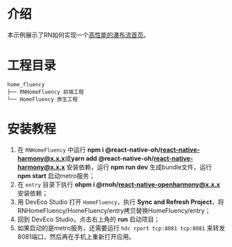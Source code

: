 
# 介绍

本示例展示了RN如何实现一个[高性能的瀑布流首页](https://developer.huawei.com/consumer/cn/forum/topic/0202160237461682658)。

# 工程目录
```
home_fluency
├── RNHomeFluency 前端工程
└── HomeFluency 原生工程
```

# 安装教程
1. 在 `RNHomeFluency` 中运行 **npm i @react-native-oh/react-native-harmony@x.x.x**或**yarn add @react-native-oh/react-native-harmony@x.x.x** 安装依赖，运行 **npm run dev** 生成bundle文件，运行 **npm start** 启动metro服务；
2. 在 `entry` 目录下执行 **ohpm i @rnoh/react-native-openharmony@x.x.x** 安装依赖；
3. 用 DevEco Studio 打开 `HomeFluency`，执行 **Sync and Refresh Project**，将RNHomeFluency/HomeFluency/entry拷贝替换HomeFluency/entry；
4. 回到 DevEco Studio，点击右上角的 **run** 启动项目；
5. 如果启动的是metro服务，还需要运行 `hdc rport tcp:8081 tcp:8081` 来转发8081端口，然后再在手机上重新打开应用。
